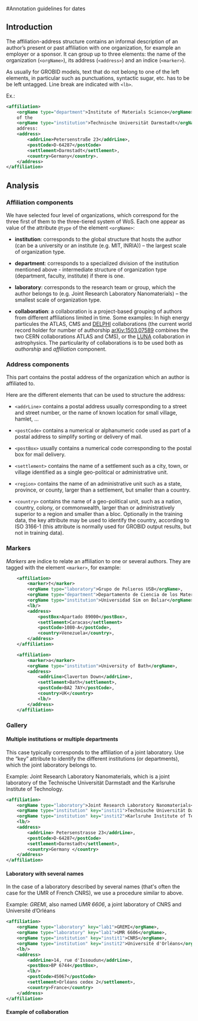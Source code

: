 #Annotation guidelines for dates

## Introduction

The affiliation-address structure contains an informal description of an author’s present or past affiliation with one organization, for example an employer or a sponsor. It can group up to three elements: the name of the organization (`<orgName>`), its address (`<address>`) and an indice (`<marker>`).

As usually for GROBID models, text that do not belong to one of the left elements, in particular such as punctuations, syntactic sugar, etc. has to be be left untagged. Line break are indicated with `<lb>`. 

Ex.:

```xml
<affiliation>
	<orgName type="department">Institute of Materials Science</orgName>
	of the 
	<orgName type="institution">Technische Universität Darmstadt</orgName>,
	address:
	<address>
		<addrLine>Petersenstraße 23</addrLine>,
		<postCode>D-64287</postCode>
		<settlement>Darmstadt</settlement>,
		<country>Germany</country>.
	</address>
</affiliation>
```

## Analysis

### Affiliation components


We have selected four level of organizations, which correspond for the three first of them to the three-tiered system of WoS. Each one appear as value of the attribute `@type` of the element `<orgName>`:

* __institution__: corresponds to the global structure that hosts the author (can be a university or an institute (e.g. MIT, INRIA)) – the largest scale of organization type.

* __department__: corresponds to a specialized division of the institution mentioned above - intermediate structure of organization type (department, faculty, institute)
if there is one.

* __laboratory__: corresponds to the research team or group, which the author belongs to (e.g. Joint Research Laboratory Nanomaterials) – the smallest scale of
organization type.

* __collaboration__: a collaboration is a project-based grouping of authors from different affiliations limited in time. Some examples: In high energy particules the ATLAS, CMS and [DELPHI](http://delphiwww.cern.ch/) collaborations (the current world record holder for number of authorship [arXiv:1503.07589](http://arxiv.org/abs/1503.07589) combines the two CERN collaborations ATLAS and CMS), or the [LUNA](https://luna.lngs.infn.it/) collaboration in astrophysics. The particularity of collaborations is to be used both as _authorship_ and _affiliation_ component.

### Address components

This part contains the postal address of the organization which an author is affiliated to. 

Here are the different elements that can be used to structure the address:

* `<addrLine>` contains a postal address usually corresponding to a street and street number, or the name of known location for small village, hamlet, ... 

* `<postCode>` contains a numerical or alphanumeric code used as part of a postal address to simplify sorting or delivery of mail.

* `<postBox>` usually contains a numerical code corresponding to the postal box for mail delivery.

* `<settlement>` contains the name of a settlement such as a city, town, or village identified as a single geo-political or administrative unit.

* `<region>` contains the name of an administrative unit such as a state, province, or county, larger than a settlement, but smaller than a country.

* `<country>` contains the name of a geo-political unit, such as a nation, country, colony, or commonwealth, larger than or administratively superior to a region and smaller than a bloc. Optionally in the training data, the key attribute may be used to identify the country, according to ISO 3166-1 (this attribute is normally used for GROBID output results, but not in training data).

### Markers

_Markers_ are indice to relate an affiliation to one or several authors. They are tagged with the element `<marker>`, for example: 

```xml
	<affiliation>
		<marker>†</marker>
		<orgName type="laboratory">Grupo de Polıeros USB</orgName>,
		<orgName type="department">Departamento de Ciencia de los Materiales</orgName>,
		<orgName type="institution">Universidad Sim on Bolıar</orgName>,
		<lb/>
		<address>
			<postBox>Apartado 89000</postBox>,
			<settlement>Caracas</settlement>
			<postCode>1080-A</postCode>,
			<country>Venezuela</country>,
		</address>
	</affiliation>
```

```xml
	<affiliation>
		<marker>a</marker>
		<orgName type="institution">University of Bath</orgName>,
		<address>
			<addrLine>Claverton Down</addrLine>,
			<settlement>Bath</settlement>,
			<postCode>BA2 7AY</postCode>,
			<country>UK</country>
			<lb/>
		</address>
	</affiliation>
```

### Gallery

#### Multiple institutions or multiple departments

This case typically corresponds to the affiliation of a joint laboratory. Use the “key” attribute to identify the different institutions (or departments), which the
joint laboratory belongs to.

Example: Joint Research Laboratory Nanomaterials, which is a joint laboratory of the Technische Universität Darmstadt and the Karlsruhe Institute of Technology.

```xml
<affiliation>
	<orgName type="laboratory">Joint Research Laboratory Nanomaterials</orgName>,
	<orgName type="institution" key="instit1">Technische Universität Darmstadt</orgName> and
	<orgName type="institution" key="instit2">Karlsruhe Institute of Technology</orgName>
	<lb/>
	<address>
		<addrLine> Petersenstrasse 23</addrLine>, 
		<postCode>D-64287</postCode>
		<settlement>Darmstadt</settlement>, 
		<country>Germany </country>
	</address>
</affiliation>
```

#### Laboratory with several names

In the case of a laboratory described by several names (that's often the case for the UMR of French CNRS), we use a procedure similar to above.

Example: _GREMI_, also named _UMR 6606_, a joint laboratory of CNRS and Université d’Orléans

```xml
<affiliation>
	<orgName type="laboratory" key="lab1">GREMI</orgName>, 
	<orgName type="laboratory" key="lab1">UMR 6606</orgName>,
	<orgName type="institution" key="instit1">CNRS</orgName>, 
	<orgName type="institution" key="instit2">Université d'Orléans</orgName>
	<lb/>
	<address>
		<addrLine>14, rue d'Issoudun</addrLine>,
		<postBox>BP 6744</postBox>,
		<lb/>
		<postCode>45067</postCode>
		<settlement>Orléans cedex 2</settlement>,
		<country>France</country>
	</address>
</affiliation>
```

#### Example of collaboration

